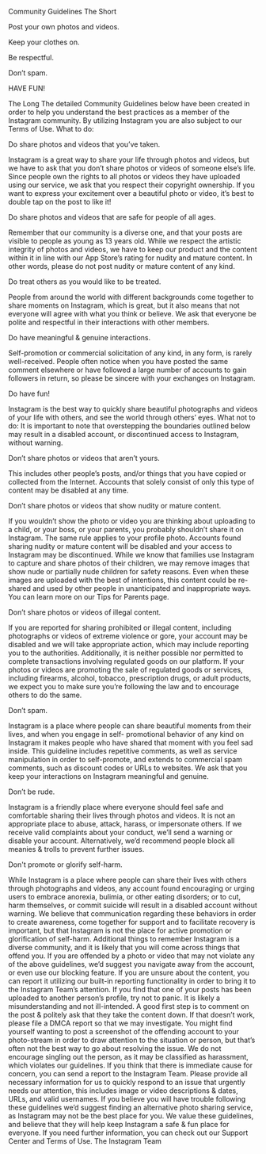 Community Guidelines
The Short


Post your own photos and videos.


Keep your clothes on.


Be respectful.


Don’t spam.


HAVE FUN!


The Long
The detailed Community Guidelines below have been created in order to help you understand the best practices as a member
of the Instagram community. By utilizing Instagram you are also subject to our Terms of Use.
What to do:

Do share photos and videos that you’ve taken.

Instagram is a great way to share your life through photos and videos, but we have to ask that you don’t share
photos or videos of someone else’s life. Since people own the rights to all photos or videos they have uploaded
using our service, we ask that you respect their copyright ownership. If you want to express your excitement over a
beautiful photo or video, it’s best to double tap on the post to like it!

Do share photos and videos that are safe for people of all ages.

Remember that our community is a diverse one, and that your posts are visible to people as young as 13 years old.
While we respect the artistic integrity of photos and videos, we have to keep our product and the content within it in
line with our App Store’s rating for nudity and mature content. In other words, please do not post nudity or mature
content of any kind.

Do treat others as you would like to be treated.

People from around the world with different backgrounds come together to share moments on Instagram, which is
great, but it also means that not everyone will agree with what you think or believe. We ask that everyone be polite
and respectful in their interactions with other members.

Do have meaningful & genuine interactions.

Self-promotion or commercial solicitation of any kind, in any form, is rarely well-received. People often notice when
you have posted the same comment elsewhere or have followed a large number of accounts to gain followers in
return, so please be sincere with your exchanges on Instagram.

Do have fun!

Instagram is the best way to quickly share beautiful photographs and videos of your life with others, and see the
world through others’ eyes.
What not to do:
It is important to note that overstepping the boundaries outlined below may result in a disabled account, or discontinued
access to Instagram, without warning.

Don’t share photos or videos that aren’t yours.

This includes other people’s posts, and/or things that you have copied or collected from the Internet. Accounts that
solely consist of only this type of content may be disabled at any time.

Don’t share photos or videos that show nudity or mature content.

If you wouldn’t show the photo or video you are thinking about uploading to a child, or your boss, or your parents,
you probably shouldn’t share it on Instagram. The same rule applies to your profile photo. Accounts found sharing
nudity or mature content will be disabled and your access to Instagram may be discontinued. While we know that
families use Instagram to capture and share photos of their children, we may remove images that show nude or
partially nude children for safety reasons. Even when these images are uploaded with the best of intentions, this
content could be re-shared and used by other people in unanticipated and inappropriate ways. You can learn more
on our Tips for Parents page.

Don’t share photos or videos of illegal content.

If you are reported for sharing prohibited or illegal content, including photographs or videos of extreme violence or
gore, your account may be disabled and we will take appropriate action, which may include reporting you to the
authorities. Additionally, it is neither possible nor permitted to complete transactions involving regulated goods on
our platform. If your photos or videos are promoting the sale of regulated goods or services, including firearms,
alcohol, tobacco, prescription drugs, or adult products, we expect you to make sure you’re following the law and to
encourage others to do the same.

Don’t spam.

Instagram is a place where people can share beautiful moments from their lives, and when you engage in self-
promotional behavior of any kind on Instagram it makes people who have shared that moment with you feel sad
inside. This guideline includes repetitive comments, as well as service manipulation in order to self-promote, and
extends to commercial spam comments, such as discount codes or URLs to websites. We ask that you keep your
interactions on Instagram meaningful and genuine.

Don’t be rude.

Instagram is a friendly place where everyone should feel safe and comfortable sharing their lives through photos
and videos. It is not an appropriate place to abuse, attack, harass, or impersonate others. If we receive valid
complaints about your conduct, we’ll send a warning or disable your account. Alternatively, we’d recommend
people block all meanies & trolls to prevent further issues.

Don't promote or glorify self-harm.

While Instagram is a place where people can share their lives with others through photographs and videos, any
account found encouraging or urging users to embrace anorexia, bulimia, or other eating disorders; or to cut, harm
themselves, or commit suicide will result in a disabled account without warning. We believe that communication
regarding these behaviors in order to create awareness, come together for support and to facilitate recovery is
important, but that Instagram is not the place for active promotion or glorification of self-harm.
Additional things to remember
Instagram is a diverse community, and it is likely that you will come across things that offend you. If you are
offended by a photo or video that may not violate any of the above guidelines, we’d suggest you navigate away
from the account, or even use our blocking feature. If you are unsure about the content, you can report it utilizing
our built-in reporting functionality in order to bring it to the Instagram Team’s attention.
If you find that one of your posts has been uploaded to another person’s profile, try not to panic. It is likely a
misunderstanding and not ill-intended. A good first step is to comment on the post & politely ask that they take the
content down. If that doesn’t work, please file a DMCA report so that we may investigate.
You might find yourself wanting to post a screenshot of the offending account to your photo-stream in order to draw
attention to the situation or person, but that’s often not the best way to go about resolving the issue. We do not
encourage singling out the person, as it may be classified as harassment, which violates our guidelines.
If you think that there is immediate cause for concern, you can send a report to the Instagram Team. Please
provide all necessary information for us to quickly respond to an issue that urgently needs our attention, this
includes image or video descriptions & dates, URLs, and valid usernames.
If you believe you will have trouble following these guidelines we’d suggest finding an alternative photo sharing service, as
Instagram may not be the best place for you. We value these guidelines, and believe that they will help keep Instagram a safe
& fun place for everyone.
If you need further information, you can check out our Support Center and Terms of Use.
The Instagram Team